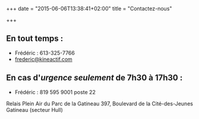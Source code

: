 +++
date = "2015-06-06T13:38:41+02:00"
title = "Contactez-nous"

+++

## En tout temps :
- Frédéric : 613-325-7766
- frederic@kineactif.com

## En cas d'_urgence seulement_ de 7h30 à 17h30 :
- Frédéric : 819 595 9001 poste 22

Relais Plein Air du Parc de la Gatineau
397, Boulevard de la Cité-des-Jeunes
Gatineau (secteur Hull)
